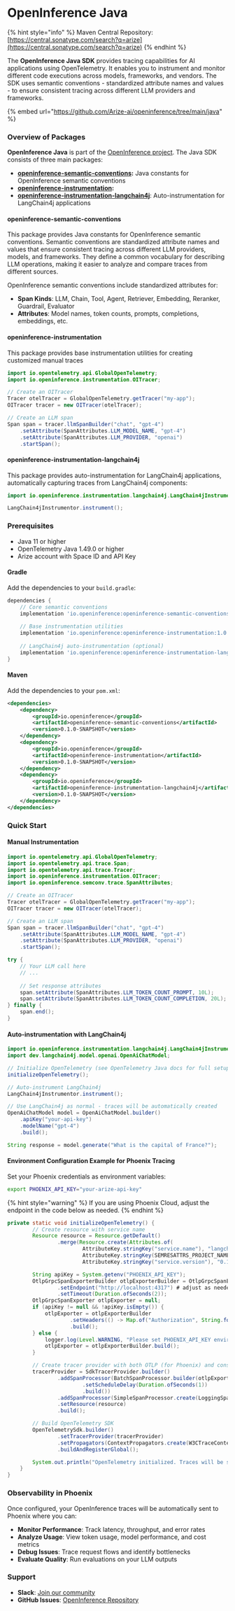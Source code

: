 # OpenInference Java

{% hint style="info" %}
Maven Central Repository: [https://central.sonatype.com/search?q=arize](https://central.sonatype.com/search?q=arize)
{% endhint %}

The **OpenInference Java SDK** provides tracing capabilities for AI applications using OpenTelemetry. It enables you to instrument and monitor different code executions across models, frameworks, and vendors. The SDK uses semantic conventions - standardized attribute names and values - to ensure consistent tracing across different LLM providers and frameworks.

{% embed url="https://github.com/Arize-ai/openinference/tree/main/java" %}

### Overview of Packages

**OpenInference Java** is part of the [OpenInference project](https://github.com/Arize-ai/openinference). The Java SDK consists of three main packages:

* [**openinference-semantic-conventions**](https://central.sonatype.com/artifact/com.arize/openinference-semantic-conventions)**:** Java constants for OpenInference semantic conventions
* [**openinference-instrumentation**](https://central.sonatype.com/artifact/com.arize/openinference-instrumentation)**:**
* [**openinference-instrumentation-langchain4j**](https://central.sonatype.com/artifact/com.arize/openinference-instrumentation-langchain4j): Auto-instrumentation for LangChain4j applications

#### openinference-semantic-conventions

This package provides Java constants for OpenInference semantic conventions. Semantic conventions are standardized attribute names and values that ensure consistent tracing across different LLM providers, models, and frameworks. They define a common vocabulary for describing LLM operations, making it easier to analyze and compare traces from different sources.

OpenInference semantic conventions include standardized attributes for:

* **Span Kinds**: LLM, Chain, Tool, Agent, Retriever, Embedding, Reranker, Guardrail, Evaluator
* **Attributes**: Model names, token counts, prompts, completions, embeddings, etc.

#### openinference-instrumentation

This package provides base instrumentation utilities for creating customized manual traces

```java
import io.opentelemetry.api.GlobalOpenTelemetry;
import io.openinference.instrumentation.OITracer;

// Create an OITracer
Tracer otelTracer = GlobalOpenTelemetry.getTracer("my-app");
OITracer tracer = new OITracer(otelTracer);

// Create an LLM span
Span span = tracer.llmSpanBuilder("chat", "gpt-4")
    .setAttribute(SpanAttributes.LLM_MODEL_NAME, "gpt-4")
    .setAttribute(SpanAttributes.LLM_PROVIDER, "openai")
    .startSpan();
```

#### openinference-instrumentation-langchain4j

This package provides auto-instrumentation for LangChain4j applications, automatically capturing traces from LangChain4j components:

```java
import io.openinference.instrumentation.langchain4j.LangChain4jInstrumenter;

LangChain4jInstrumentor.instrument();
```

### Prerequisites

* Java 11 or higher
* OpenTelemetry Java 1.49.0 or higher
* Arize account with Space ID and API Key

#### Gradle

Add the dependencies to your `build.gradle`:

```gradle
dependencies {
    // Core semantic conventions
    implementation 'io.openinference:openinference-semantic-conventions:1.0.0'
    
    // Base instrumentation utilities
    implementation 'io.openinference:openinference-instrumentation:1.0.0'
    
    // LangChain4j auto-instrumentation (optional)
    implementation 'io.openinference:openinference-instrumentation-langchain4j:1.0.0'
}
```

#### Maven

Add the dependencies to your `pom.xml`:

```xml
<dependencies>
    <dependency>
        <groupId>io.openinference</groupId>
        <artifactId>openinference-semantic-conventions</artifactId>
        <version>0.1.0-SNAPSHOT</version>
    </dependency>
    <dependency>
        <groupId>io.openinference</groupId>
        <artifactId>openinference-instrumentation</artifactId>
        <version>0.1.0-SNAPSHOT</version>
    </dependency>
    <dependency>
        <groupId>io.openinference</groupId>
        <artifactId>openinference-instrumentation-langchain4j</artifactId>
        <version>0.1.0-SNAPSHOT</version>
    </dependency>
</dependencies>
```

### Quick Start

#### Manual Instrumentation

```java
import io.opentelemetry.api.GlobalOpenTelemetry;
import io.opentelemetry.api.trace.Span;
import io.opentelemetry.api.trace.Tracer;
import io.openinference.instrumentation.OITracer;
import io.openinference.semconv.trace.SpanAttributes;

// Create an OITracer
Tracer otelTracer = GlobalOpenTelemetry.getTracer("my-app");
OITracer tracer = new OITracer(otelTracer);

// Create an LLM span
Span span = tracer.llmSpanBuilder("chat", "gpt-4")
    .setAttribute(SpanAttributes.LLM_MODEL_NAME, "gpt-4")
    .setAttribute(SpanAttributes.LLM_PROVIDER, "openai")
    .startSpan();

try {
    // Your LLM call here
    // ...
    
    // Set response attributes
    span.setAttribute(SpanAttributes.LLM_TOKEN_COUNT_PROMPT, 10L);
    span.setAttribute(SpanAttributes.LLM_TOKEN_COUNT_COMPLETION, 20L);
} finally {
    span.end();
}
```

#### Auto-instrumentation with LangChain4j

```java
import io.openinference.instrumentation.langchain4j.LangChain4jInstrumentor;
import dev.langchain4j.model.openai.OpenAiChatModel;

// Initialize OpenTelemetry (see OpenTelemetry Java docs for full setup)
initializeOpenTelemetry();

// Auto-instrument LangChain4j
LangChain4jInstrumentor.instrument();

// Use LangChain4j as normal - traces will be automatically created
OpenAiChatModel model = OpenAiChatModel.builder()
    .apiKey("your-api-key")
    .modelName("gpt-4")
    .build();

String response = model.generate("What is the capital of France?");

```

#### Environment Configuration Example for Phoenix Tracing

Set your Phoenix credentials as environment variables:

```bash
export PHOENIX_API_KEY="your-arize-api-key"
```

{% hint style="warning" %}
If you are using Phoenix Cloud, adjust the endpoint in the code below as needed.&#x20;
{% endhint %}

```java
private static void initializeOpenTelemetry() {
        // Create resource with service name
        Resource resource = Resource.getDefault()
                .merge(Resource.create(Attributes.of(
                        AttributeKey.stringKey("service.name"), "langchain4j",
                        AttributeKey.stringKey(SEMRESATTRS_PROJECT_NAME), "langchain4j-project",
                        AttributeKey.stringKey("service.version"), "0.1.0")));

        String apiKey = System.getenv("PHOENIX_API_KEY");
        OtlpGrpcSpanExporterBuilder otlpExporterBuilder = OtlpGrpcSpanExporter.builder()
                .setEndpoint("http://localhost:4317") # adjust as needed
                .setTimeout(Duration.ofSeconds(2));
        OtlpGrpcSpanExporter otlpExporter = null;
        if (apiKey != null && !apiKey.isEmpty()) {
            otlpExporter = otlpExporterBuilder
                    .setHeaders(() -> Map.of("Authorization", String.format("Bearer %s", apiKey)))
                    .build();
        } else {
            logger.log(Level.WARNING, "Please set PHOENIX_API_KEY environment variable if auth is enabled.");
            otlpExporter = otlpExporterBuilder.build();
        }

        // Create tracer provider with both OTLP (for Phoenix) and console exporters
        tracerProvider = SdkTracerProvider.builder()
                .addSpanProcessor(BatchSpanProcessor.builder(otlpExporter)
                        .setScheduleDelay(Duration.ofSeconds(1))
                        .build())
                .addSpanProcessor(SimpleSpanProcessor.create(LoggingSpanExporter.create()))
                .setResource(resource)
                .build();

        // Build OpenTelemetry SDK
        OpenTelemetrySdk.builder()
                .setTracerProvider(tracerProvider)
                .setPropagators(ContextPropagators.create(W3CTraceContextPropagator.getInstance()))
                .buildAndRegisterGlobal();

        System.out.println("OpenTelemetry initialized. Traces will be sent to Phoenix at http://localhost:6006");
    }
}
```

### Observability in Phoenix

Once configured, your OpenInference traces will be automatically sent to Phoenix where you can:

* **Monitor Performance**: Track latency, throughput, and error rates
* **Analyze Usage**: View token usage, model performance, and cost metrics
* **Debug Issues**: Trace request flows and identify bottlenecks
* **Evaluate Quality**: Run evaluations on your LLM outputs

### Support

* **Slack**: [Join our community](https://arize.com/community/)
* **GitHub Issues**: [OpenInference Repository](https://github.com/Arize-ai/openinference/issues)
